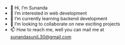 - 👋 Hi, I’m Sunanda
- 👀 I’m interested in web development
- 🌱 I’m currently learning backend development
- 💞️ I’m looking to collaborate on new exciting projects
- 📫 How to reach me, well you can mail me at sunandasuniL30@gmail.com

<!---
Sunanda999/Sunanda999 is a ✨ special ✨ repository because its `README.md` (this file) appears on your GitHub profile.
You can click the Preview link to take a look at your changes.
--->
